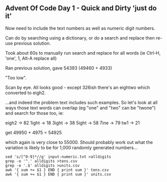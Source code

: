 ## Advent Of Code Day 1 - Quick and Dirty 'just do it'

Now need to include the text numbers as well as numeric digit numbers.

Can do by searching using a dictionary, or do a search and replace then re-use previous solution.

Took about 60s to manually run search and replace for all words (ie Ctrl-H, 'one', 1, Alt-A replace all)

Ran previous solution, gave 54393 (49460 + 4933)

"Too low". 

Scan by eye. All looks good - except 326ish there's an eightwo which converted to eigh2. 

...and indeed the problem text includes such examples. So let's look at all ways those text words can overlap (eg "one" and "two" can be "twone") and search for those too, ie:

 eigh2 -> 82
 1ight -> 18
 3ight -> 38
 5ight -> 58
 7ine -> 79
 tw1 -> 21

get 49950 + 4975 = 54925

which again is very close to 55000. Should probably work out what the variation is likely to be for 1,000 randomly generated numbers...

    sed 's/[^0-9]*//g' input-numeric.txt >alldigits
    grep -o '^.' alldigits >tens.csv
    grep -o '.$' alldigits >units.csv
    awk '{ sum += $1 } END { print sum }' tens.csv 
    awk '{ sum += $1 } END { print sum }' units.csv 




